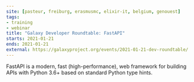 ```yaml
---
site: [pasteur, freiburg, erasmusmc, elixir-it, belgium, genouest]
tags:
- training
- webinar
title: "Galaxy Developer Roundtable: FastAPI"
starts: 2021-01-21
ends: 2021-01-21
external: https://galaxyproject.org/events/2021-01-21-dev-roundtable/
---
```


FastAPI is a modern, fast (high-performance), web framework for building APIs with Python 3.6+ based on standard Python type hints.
